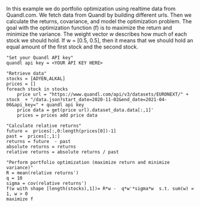 
In this example we do portfolio optimization using realtime data from Quandl.com. We fetch data from Quandl by building different urls.
Then we calculate the returns, covariance, and model the optimization problem. 
The goal with the optimization function (f) is to maximize the return and minimize the variance. The weight vector *w* describes how much of each stock we should hold. If w = [0.5, 0.5], then it means that we should hold an equal amount of the first stock and the second stock.


```
"Set your Quandl API key"
quandl api key = <YOUR API KEY HERE>

"Retrieve data"
stocks = [ADYEN,ALKAL]
prices = []
foreach stock in stocks
	price url = "https://www.quandl.com/api/v3/datasets/EURONEXT/" +  stock  + "/data.json?start_date=2020-11-02&end_date=2021-04-06&api_key=" + quandl api key
	price data = get(price url).dataset_data.data[:,1]'
	prices = prices add price data

"Calculate relative returns"
future =  prices[:,0:length(prices[0])-1]
past =  prices[:,1:]
returns = future  - past
absolute returns = returns
relative returns = absolute returns / past

"Perform portfolio optimization (maximize return and minimize variance)"
R = mean(relative returns')
q = 10
sigma = cov(relative returns')
f(w with shape [length(stocks),1])= R*w -  q*w'*sigma*w  s.t. sum(w) = 1, w > 0
maximize f

```
